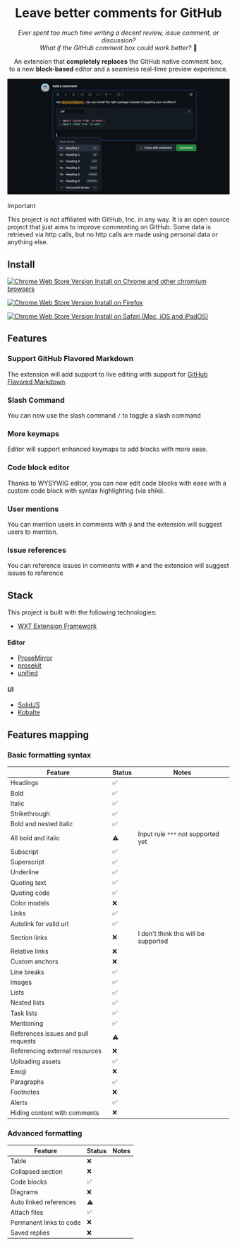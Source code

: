 <h1 align="center">
    Leave better comments for GitHub
</h1>

<p align="center">
  <i>Ever spent too much time writing a decent review, issue comment, or discussion?
  <br>What if the GitHub comment box could work better?</i> <span>👀</span> 
</p>

<p align="center">
An extension that <strong>completely replaces</strong> the GitHub native comment box, <br>
to a new <strong>block-based</strong> editor and a seamless real-time preview experience. 
</p>

<img src="./assets/promo4.png" alt="Promotional image">

> [!IMPORTANT]
>
> This project is not affiliated with GitHub, Inc. in any way. It is an open source project that just aims to
> improve commenting on GitHub.
> Some data is retrieved via http calls, but no http calls are made using personal data or anything else.

## Install

<a href="">

![Chrome Web Store Version](https://img.shields.io/chrome-web-store/v/leave-better-comments-for-github?style=flat&label=%20&color=%230d61b5)
Install on Chrome and other chromium browsers

</a>

<a href="">

![Chrome Web Store Version](https://img.shields.io/chrome-web-store/v/leave-better-comments-for-github?style=flat&label=%20&color=%230d61b5)
Install on Firefox

</a>

<a href="">

![Chrome Web Store Version](https://img.shields.io/chrome-web-store/v/leave-better-comments-for-github?style=flat&label=%20&color=%230d61b5)
Install on Safari (Mac, iOS and iPadOS)

</a>

## Features

### Support GitHub Flavored Markdown

The extension will add support to live editing with support
for [GitHub Flavored Markdown](https://github.github.com/gfm/).

### Slash Command

You can now use the slash command `/` to toggle a slash command

### More keymaps

Editor will support enhanced keymaps to add blocks with more ease.

### Code block editor

Thanks to WYSYWIG editor, you can now edit code blocks with ease with a custom code block with syntax highlighting (via
shiki).

### User mentions

You can mention users in comments with `@` and the extension will suggest users to mention.

### Issue references

You can reference issues in comments with `#` and the extension will suggest issues to reference

## Stack

This project is built with the following technologies:

- [WXT Extension Framework](https://github.com/wxt-dev/wxt)

#### Editor

- [ProseMirror](https://prosemirror.net/)
- [prosekit](https://github.com/prosekit/prosekit)
- [unified](https://github.com/unifiedjs/unified)

#### UI

- [SolidJS](https://github.com/solidjs/solid)
- [Kobalte](https://kobalte.dev)

## Features mapping

### Basic formatting syntax

| Feature                             | Status | Notes                                |
|-------------------------------------|--------|--------------------------------------|
| Headings                            | ✅     |                                      |
| Bold                                | ✅     |                                      |
| Italic                              | ✅     |                                      |
| Strikethrough                       | ✅     |                                      |
| Bold and nested italic              | ✅     |                                      |
| All bold and italic                 | ⚠️     | Input rule `***` not supported yet   |
| Subscript                           | ✅     |                                      |
| Superscript                         | ✅     |                                      |
| Underline                           | ✅     |                                      |
| Quoting text                        | ✅     |                                      |
| Quoting code                        | ✅     |                                      |
| Color models                        | ❌️     |                                      |
| Links                               | ✅     |                                      |
| Autolink for valid url              | ✅️     |                                      |
| Section links                       | ❌️     | I don't think this will be supported |
| Relative links                      | ❌️     |                                      |
| Custom anchors                      | ❌️     |                                      |
| Line breaks                         | ✅️     |                                      |
| Images                              | ✅️     |                                      |
| Lists                               | ✅️     |                                      |
| Nested lists                        | ✅️     |                                      |
| Task lists                          | ✅️     |                                      |
| Mentioning                          | ✅️     |                                      |
| References issues and pull requests | ⚠️     |                                      |
| Referencing external resources      | ❌️     |                                      |
| Uploading assets                    | ✅️     |                                      |
| Emoji                               | ❌️     |                                      |
| Paragraphs                          | ✅️     |                                      |
| Footnotes                           | ❌️     |                                      |
| Alerts                              | ✅️     |                                      |
| Hiding content with comments        | ❌️     |                                      |

### Advanced formatting

| Feature                 | Status | Notes |
|-------------------------|--------|-------|
| Table                   | ❌️     |       |
| Collapsed section       | ❌️     |       |
| Code blocks             | ✅️     |       |
| Diagrams                | ❌️     |       |
| Auto linked references  | ⚠️     |       |
| Attach files            | ✅️     |       |
| Permanent links to code | ❌️     |       |
| Saved replies           | ❌️     |       |


